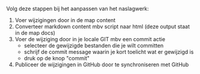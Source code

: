 Volg deze stappen bij het aanpassen van het naslagwerk:
1. Voer wijzigingen door in de map content
2. Converteer markdown content mbv script naar html
    (deze output staat in de map docs)
3. Voer de wijziging door in je locale GIT mbv een commit actie
    - selecteer de gewijzigde bestanden die je wilt committen
    - schrijf de commit message waarin je kort toelicht wat er gewijzigd is
    - druk op de knop "commit"
4. Publiceer de wijzigingen in GitHub door te synchroniseren met GitHub